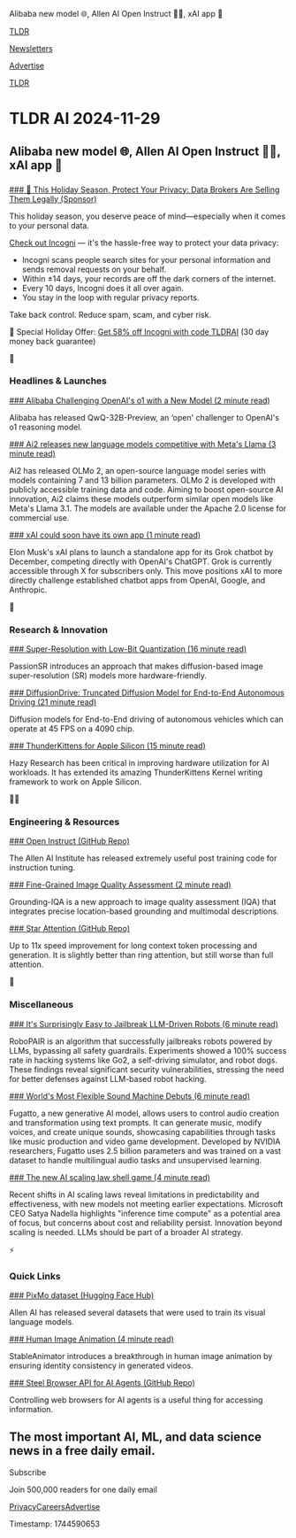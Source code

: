 Alibaba new model 🌐, Allen AI Open Instruct 🧑‍🏫, xAI app 📱

[TLDR](/)

[Newsletters](/newsletters)

[Advertise](https://advertise.tldr.tech/)

[TLDR](/)

# TLDR AI 2024-11-29

## Alibaba new model 🌐, Allen AI Open Instruct 🧑‍🏫, xAI app 📱

### 

[### 🎁 This Holiday Season, Protect Your Privacy: Data Brokers Are Selling Them Legally (Sponsor)](https://get.incogni.io/aff_c?offer_id=1151&amp;aff_id=16286&amp;url_id=1880)

This holiday season, you deserve peace of mind—especially when it comes to your personal data.

[Check out Incogni](https://get.incogni.io/aff_c?offer_id=1151&aff_id=16286&url_id=1880) — it's the hassle-free way to protect your data privacy:

* Incogni scans people search sites for your personal information and sends removal requests on your behalf.
* Within ±14 days, your records are off the dark corners of the internet.
* Every 10 days, Incogni does it all over again.
* You stay in the loop with regular privacy reports.

Take back control. Reduce spam, scam, and cyber risk.

🎄 Special Holiday Offer: [Get 58% off Incogni with code TLDRAI](https://get.incogni.io/aff_c?offer_id=1151&aff_id=16286&url_id=1880) (30 day money back guarantee)

🚀

### Headlines & Launches

[### Alibaba Challenging OpenAI's o1 with a New Model (2 minute read)](https://oodaloop.com/briefs/technology/alibaba-releases-an-open-challenger-to-openais-o1-reasoning-model/?utm_source=tldrai)

Alibaba has released QwQ-32B-Preview, an ‘open' challenger to OpenAI's o1 reasoning model.

[### Ai2 releases new language models competitive with Meta's Llama (3 minute read)](https://techcrunch.com/2024/11/26/ai2-releases-new-language-models-competitive-with-metas-llama/?utm_source=tldrai)

Ai2 has released OLMo 2, an open-source language model series with models containing 7 and 13 billion parameters. OLMo 2 is developed with publicly accessible training data and code. Aiming to boost open-source AI innovation, Ai2 claims these models outperform similar open models like Meta's Llama 3.1. The models are available under the Apache 2.0 license for commercial use.

[### xAI could soon have its own app (1 minute read)](https://www.theverge.com/2024/11/27/24307571/xai-consumer-app-planned-report?utm_source=tldrai)

Elon Musk's xAI plans to launch a standalone app for its Grok chatbot by December, competing directly with OpenAI's ChatGPT. Grok is currently accessible through X for subscribers only. This move positions xAI to more directly challenge established chatbot apps from OpenAI, Google, and Anthropic.

🧠

### Research & Innovation

[### Super-Resolution with Low-Bit Quantization (16 minute read)](https://arxiv.org/abs/2411.17106v1?utm_source=tldrai)

PassionSR introduces an approach that makes diffusion-based image super-resolution (SR) models more hardware-friendly.

[### DiffusionDrive: Truncated Diffusion Model for End-to-End Autonomous Driving (21 minute read)](https://arxiv.org/abs/2411.15139?utm_source=tldrai)

Diffusion models for End-to-End driving of autonomous vehicles which can operate at 45 FPS on a 4090 chip.

[### ThunderKittens for Apple Silicon (15 minute read)](https://hazyresearch.stanford.edu/blog/2024-11-28-tk-mlx?utm_source=tldrai)

Hazy Research has been critical in improving hardware utilization for AI workloads. It has extended its amazing ThunderKittens Kernel writing framework to work on Apple Silicon.

👨‍💻

### Engineering & Resources

[### Open Instruct (GitHub Repo)](https://github.com/allenai/open-instruct?utm_source=tldrai)

The Allen AI Institute has released extremely useful post training code for instruction tuning.

[### Fine-Grained Image Quality Assessment (2 minute read)](https://zhengchen1999.github.io/Grounding-IQA-Web/?utm_source=tldrai)

Grounding-IQA is a new approach to image quality assessment (IQA) that integrates precise location-based grounding and multimodal descriptions.

[### Star Attention (GitHub Repo)](https://github.com/NVIDIA/Star-Attention?utm_source=tldrai)

Up to 11x speed improvement for long context token processing and generation. It is slightly better than ring attention, but still worse than full attention.

🎁

### Miscellaneous

[### It's Surprisingly Easy to Jailbreak LLM-Driven Robots (6 minute read)](https://spectrum.ieee.org/jailbreak-llm?utm_source=tldrai)

RoboPAIR is an algorithm that successfully jailbreaks robots powered by LLMs, bypassing all safety guardrails. Experiments showed a 100% success rate in hacking systems like Go2, a self-driving simulator, and robot dogs. These findings reveal significant security vulnerabilities, stressing the need for better defenses against LLM-based robot hacking.

[### World's Most Flexible Sound Machine Debuts (6 minute read)](https://blogs.nvidia.com/blog/fugatto-gen-ai-sound-model/?utm_source=tldrai)

Fugatto, a new generative AI model, allows users to control audio creation and transformation using text prompts. It can generate music, modify voices, and create unique sounds, showcasing capabilities through tasks like music production and video game development. Developed by NVIDIA researchers, Fugatto uses 2.5 billion parameters and was trained on a vast dataset to handle multilingual audio tasks and unsupervised learning.

[### The new AI scaling law shell game (4 minute read)](https://garymarcus.substack.com/p/a-new-ai-scaling-law-shell-game?utm_source=tldrai)

Recent shifts in AI scaling laws reveal limitations in predictability and effectiveness, with new models not meeting earlier expectations. Microsoft CEO Satya Nadella highlights "inference time compute" as a potential area of focus, but concerns about cost and reliability persist. Innovation beyond scaling is needed. LLMs should be part of a broader AI strategy.

⚡️

### Quick Links

[### PixMo dataset (Hugging Face Hub)](https://huggingface.co/collections/allenai/pixmo-674746ea613028006285687b?utm_source=tldrai)

Allen AI has released several datasets that were used to train its visual language models.

[### Human Image Animation (4 minute read)](https://francis-rings.github.io/StableAnimator/?utm_source=tldrai)

StableAnimator introduces a breakthrough in human image animation by ensuring identity consistency in generated videos.

[### Steel Browser API for AI Agents (GitHub Repo)](https://github.com/steel-dev/steel-browser?utm_source=tldrai)

Controlling web browsers for AI agents is a useful thing for accessing information.

## The most important AI, ML, and data science news in a free daily email.

Subscribe

Join 500,000 readers for one daily email

[Privacy](/privacy)[Careers](https://jobs.ashbyhq.com/tldr.tech)[Advertise](/ai/advertise)

Timestamp: 1744590653